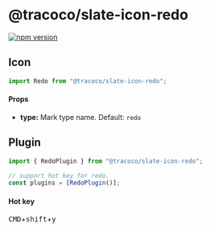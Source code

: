 # @tracoco/slate-icon-redo

[![npm version](https://badge.fury.io/js/%40canner%2Fslate-icon-redo.svg)](https://badge.fury.io/js/%40canner%2Fslate-icon-redo)

## Icon

```js
import Redo from "@tracoco/slate-icon-redo";
```

#### Props

- **type:** Mark type name. Default: `redo`

## Plugin

```js
import { RedoPlugin } from "@tracoco/slate-icon-redo";

// support hot key for redo.
const plugins = [RedoPlugin()];
```

#### Hot key

<kbd>CMD</kbd>+<kbd>shift</kbd>+<kbd>y</kbd>
